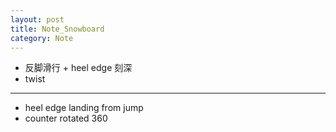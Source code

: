 ```yaml
---
layout: post
title: Note_Snowboard
category: Note
---
```


- 反脚滑行 + heel edge 刻深
- twist 

--------

- heel edge landing from jump
- counter rotated 360
